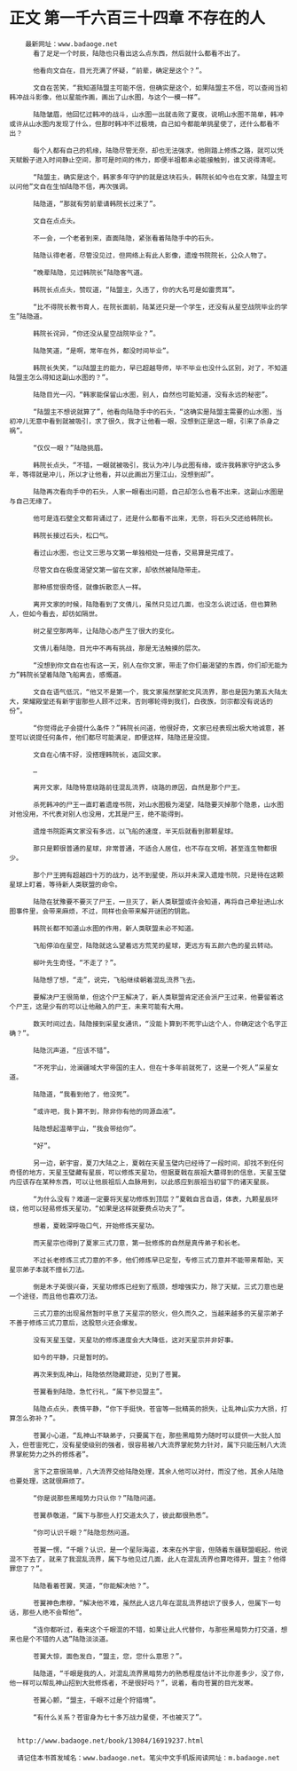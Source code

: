 # 正文 第一千六百三十四章 不存在的人
        最新网址：www.badaoge.net
          看了足足一个时辰，陆隐也只看出这么点东西，然后就什么都看不出了。
      
          他看向文自在，目光充满了怀疑，“前辈，确定是这个？”。
      
          文自在苦笑，“我知道陆盟主可能不信，但确实是这个，如果陆盟主不信，可以查阅当初韩冲战斗影像，他以星能作画，画出了山水图，与这个一模一样”。
      
          陆隐皱眉，他回忆过韩冲的战斗，山水图一出就击败了夏夜，说明山水图不简单，韩冲或许从山水图内发现了什么，但那时韩冲不过极境，自己如今都能单挑星使了，还什么都看不出？
      
          每个人都有自己的机缘，陆隐尽管无奈，却也无法强求，他刚踏上修炼之路，就可以凭天赋骰子进入时间静止空间，那可是时间的伟力，即便半祖都未必能接触到，谁又说得清呢。
      
          “陆盟主，确实是这个，韩家多年守护的就是这块石头，韩院长如今也在文家，陆盟主可以问他”文自在生怕陆隐不信，再次强调。
      
          陆隐道，“那就有劳前辈请韩院长过来了”。
      
          文自在点点头。
      
          不一会，一个老者到来，直面陆隐，紧张看着陆隐手中的石头。
      
          陆隐认得老者，尽管没见过，但网络上有此人影像，遗煌书院院长，公众人物了。
      
          “晚辈陆隐，见过韩院长”陆隐客气道。
      
          韩院长点点头，赞叹道，“陆盟主，久违了，你的大名可是如雷贯耳”。
      
          “比不得院长教书育人，在院长面前，陆某还只是一个学生，还没有从星空战院毕业的学生”陆隐道。
      
          韩院长诧异，“你还没从星空战院毕业？”。
      
          陆隐笑道，“是啊，常年在外，都没时间毕业”。
      
          韩院长失笑，“以陆盟主的能力，早已超越导师，毕不毕业也没什么区别，对了，不知道陆盟主怎么得知这副山水图的？”。
      
          陆隐目光一闪，“韩家能保留山水图，别人，自然也可能知道，没有永远的秘密”。
      
          “陆盟主不想说就算了”，他看向陆隐手中的石头，“这确实是陆盟主需要的山水图，当初冲儿无意中看到就被吸引，求了很久，我才让他看一眼，没想到正是这一眼，引来了杀身之祸”。
      
          “仅仅一眼？”陆隐挑眉。
      
          韩院长点头，“不错，一眼就被吸引，我认为冲儿与此图有缘，或许我韩家守护这么多年，等得就是冲儿，所以才让他看，并以此画出万里江山，没想到却”。
      
          陆隐再次看向手中的石头，人家一眼看出问题，自己却怎么也看不出来，这副山水图是与自己无缘了。
      
          他可是连石壁全文都背诵过了，还是什么都看不出来，无奈，将石头交还给韩院长。
      
          韩院长接过石头，松口气。
      
          看过山水图，也让文三思与文第一单独相处一炷香，交易算是完成了。
      
          尽管文自在极度渴望文第一留在文家，却依然被陆隐带走。
      
          那种感觉很奇怪，就像拆散恋人一样。
      
          离开文家的时候，陆隐看到了文倩儿，虽然只见过几面，也没怎么说过话，但也算熟人，但如今看去，却彷如隔世。
      
          树之星空那两年，让陆隐心态产生了很大的变化。
      
          文倩儿看陆隐，目光中不再有挑战，那是无法触摸的层次。
      
          “没想到你文自在也有这一天，别人在你文家，带走了你们最渴望的东西，你们却无能为力”韩院长望着陆隐飞船离去，感慨道。
      
          文自在语气低沉，“他又不是第一个，我文家虽然掌舵文风流界，那也是因为第五大陆太大，荣耀殿堂还有新宇宙那些人顾不过来，否则哪轮得到我们，白夜族，剑宗都没有说话的份”。
      
          “你觉得此子会提什么条件？”韩院长问道，他很好奇，文家已经表现出极大地诚意，甚至可以说提任何条件，他们都尽可能满足，即便这样，陆隐还是没提。
      
          文自在心情不好，没搭理韩院长，返回文家。
      
          …
      
          离开文家，陆隐特意绕路前往混乱流界，绕路的原因，自然是那个尸王。
      
          杀死韩冲的尸王一直盯着遗煌书院，对山水图极为渴望，陆隐要灭掉那个隐患，山水图对他没用，不代表对别人也没用，尤其是尸王，绝不能得到。
      
          遗煌书院距离文家没有多远，以飞船的速度，半天后就看到那颗星球。
      
          那只是颗很普通的星球，非常普通，不适合人居住，也不存在文明，甚至连生物都很少。
      
          那个尸王拥有超越四十万的战力，达不到星使，所以并未深入遗煌书院，只是待在这颗星球上盯着，等待新人类联盟的命令。
      
          陆隐在犹豫要不要灭了尸王，一旦灭了，新人类联盟或许会知道，再将自己牵扯进山水图事件里，会带来麻烦，不过，同样也会带来解开谜团的钥匙。
      
          韩院长都不知道山水图的作用，新人类联盟未必不知道。
      
          飞船停泊在星空，陆隐就这么望着远方荒芜的星球，更远方有五颜六色的星云转动。
      
          柳叶先生奇怪，“不走了？”。
      
          陆隐想了想，“走”，说完，飞船继续朝着混乱流界飞去。
      
          要解决尸王很简单，但这个尸王解决了，新人类联盟肯定还会派尸王过来，他要留着这个尸王，这是少有的可以让他融入的尸王，未来可能有大用。
      
          数天时间过去，陆隐接到采星女通讯，“没能卜算到不死宇山这个人，你确定这个名字正确？”。
      
          陆隐沉声道，“应该不错”。
      
          “不死宇山，沧澜疆域大宇帝国的主人，但在十多年前就死了，这是一个死人”采星女道。
      
          陆隐道，“我看到他了，他没死”。
      
          “或许吧，我卜算不到，除非你有他的同源血液”。
      
          陆隐想起温蒂宇山，“我会带给你”。
      
          “好”。
      
          另一边，新宇宙，夏刀大陆之上，夏戟在天星玉璧内已经待了一段时间，却找不到任何奇怪的地方，天星玉璧藏有星辰，可以修炼天星功，但据夏戟在辰祖大墓得到的信息，天星玉璧内应该存在某种东西，可以让他辰祖后人血脉用到，以此感应到辰祖当初留下的诸天星辰。
      
          “为什么没有？难道一定要将天星功修炼到顶层？”夏戟自言自语，体表，九颗星辰环绕，他可以轻易修炼天星功，“如果是这样就要费点功夫了”。
      
          想着，夏戟深呼吸口气，开始修炼天星功。
      
          而天星宗也得到了夏家三式刀意，第一批修炼的自然是真传弟子和长老。
      
          不过长老修炼三式刀意的不多，他们修炼早已定型，专修三式刀意并不能带来帮助，天星宗弟子本就不擅长刀法。
      
          倒是木子英很兴奋，天星功修炼已经到了瓶颈，想增强实力，除了天赋，三式刀意也是一个途径，而且他也喜欢刀法。
      
          三式刀意的出现虽然暂时平息了天星宗的怒火，但久而久之，当越来越多的天星宗弟子不善于修炼三式刀意后，这股怒火还会爆发。
      
          没有天星玉璧，天星功的修炼速度会大大降低，这对天星宗并非好事。
      
          如今的平静，只是暂时的。
      
          再次来到乱神山，陆隐依然隐藏踪迹，见到了苍翼。
      
          苍翼看到陆隐，急忙行礼，“属下参见盟主”。
      
          陆隐点点头，表情平静，“你下手挺快，苍宙等一批精英的损失，让乱神山实力大损，打算怎么弥补？”。
      
          苍翼小心道，“乱神山不缺弟子，只要属下在，那些黑暗势力随时可以提供一大批人加入，但苍宙死亡，没有星使级别的强者，很容易被八大流界掌舵势力针对，属下只能压制八大流界掌舵势力之外的修炼者”。
      
          言下之意很简单，八大流界交给陆隐处理，其余人他可以对付，而没了他，其余人陆隐也要处理，这就很麻烦了。
      
          “你是说那些黑暗势力只认你？”陆隐问道。
      
          苍翼恭敬道，“属下与那些人打交道太久了，彼此都很熟悉”。
      
          “你可认识千眼？”陆隐忽然问道。
      
          苍翼一愣，“千眼？认识，是一个星际海盗，本来在外宇宙，但随着东疆联盟崛起，他说混不下去了，就来了我混乱流界，属下与他见过几面，此人在混乱流界也算吃得开，盟主？他得罪您了？”。
      
          陆隐看着苍翼，笑道，“你能解决他？”。
      
          苍翼神色肃穆，“解决他不难，虽然此人这几年在混乱流界结识了很多人，但属下一句话，那些人绝不会帮他”。
      
          “连你都听过，看来这个千眼混的不错，如果让此人代替你，与那些黑暗势力打交道，想来也是个不错的人选”陆隐淡淡道。
      
          苍翼大惊，面色发白，“盟主，您，您什么意思？”。
      
          陆隐道，“千眼是我的人，对混乱流界黑暗势力的熟悉程度估计不比你差多少，没了你，他一样可以帮乱神山招到大批修炼者，不是很好吗？”，说着，看向苍翼的目光发寒。
      
          苍翼心颤，“盟主，千眼不过是个狩猎境”。
      
          “有什么关系？苍宙身为七十多万战力星使，不也被灭了”。
      
      
      http://www.badaoge.net/book/13084/16919237.html
      
      请记住本书首发域名：www.badaoge.net。笔尖中文手机版阅读网址：m.badaoge.net
